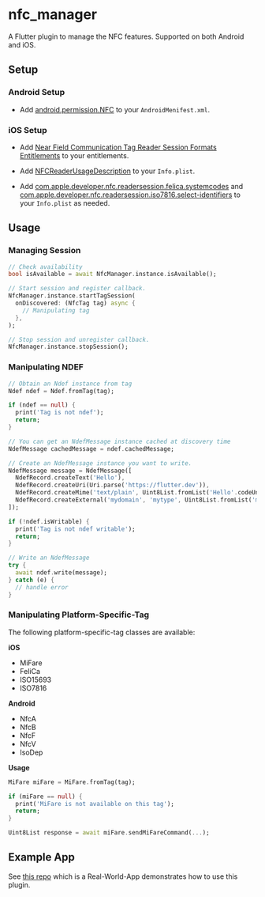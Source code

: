 # nfc_manager

A Flutter plugin to manage the NFC features. Supported on both Android and iOS.

## Setup

### Android Setup

* Add [android.permission.NFC](https://developer.android.com/reference/android/Manifest.permission.html#NFC) to your `AndroidMenifest.xml`.

### iOS Setup

* Add [Near Field Communication Tag Reader Session Formats Entitlements](https://developer.apple.com/documentation/bundleresources/entitlements/com_apple_developer_nfc_readersession_formats) to your entitlements.

* Add [NFCReaderUsageDescription](https://developer.apple.com/documentation/bundleresources/information_property_list/nfcreaderusagedescription) to your `Info.plist`.

* Add [com.apple.developer.nfc.readersession.felica.systemcodes](https://developer.apple.com/documentation/bundleresources/information_property_list/systemcodes) and [com.apple.developer.nfc.readersession.iso7816.select-identifiers](https://developer.apple.com/documentation/bundleresources/information_property_list/select-identifiers) to your `Info.plist` as needed.

## Usage

### Managing Session

``` dart
// Check availability
bool isAvailable = await NfcManager.instance.isAvailable();

// Start session and register callback.
NfcManager.instance.startTagSession(
  onDiscovered: (NfcTag tag) async {
    // Manipulating tag
  },
);

// Stop session and unregister callback.
NfcManager.instance.stopSession();
```

### Manipulating NDEF

``` dart
// Obtain an Ndef instance from tag
Ndef ndef = Ndef.fromTag(tag);

if (ndef == null) {
  print('Tag is not ndef');
  return;
}

// You can get an NdefMessage instance cached at discovery time
NdefMessage cachedMessage = ndef.cachedMessage;

// Create an NdefMessage instance you want to write.
NdefMessage message = NdefMessage([
  NdefRecord.createText('Hello'),
  NdefRecord.createUri(Uri.parse('https://flutter.dev')),
  NdefRecord.createMime('text/plain', Uint8List.fromList('Hello'.codeUnits)),
  NdefRecord.createExternal('mydomain', 'mytype', Uint8List.fromList('mydata'.codeUnits)),
]);

if (!ndef.isWritable) {
  print('Tag is not ndef writable');
  return;
}

// Write an NdefMessage
try {
  await ndef.write(message);
} catch (e) {
  // handle error
}
```

### Manipulating Platform-Specific-Tag

The following platform-specific-tag classes are available:

**iOS**

* MiFare
* FeliCa
* ISO15693
* ISO7816

**Android**

* NfcA
* NfcB
* NfcF
* NfcV
* IsoDep

**Usage**

``` dart
MiFare miFare = MiFare.fromTag(tag);

if (miFare == null) {
  print('MiFare is not available on this tag');
  return;
}

Uint8List response = await miFare.sendMiFareCommand(...);
```

## Example App

See [this repo](https://github.com/okadan/nfc-manager) which is a Real-World-App demonstrates how to use this plugin.
